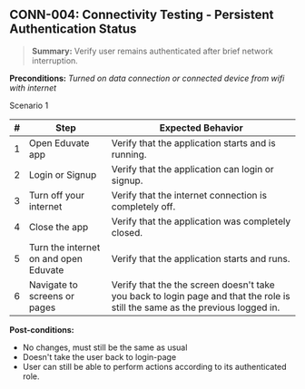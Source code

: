 ## **CONN-004:** Connectivity Testing - Persistent Authentication Status  

> **Summary:** Verify user remains authenticated after brief network interruption.  <br>


**Preconditions:** _Turned on data connection or connected device from wifi with internet_  

Scenario 1 

 | \# | Step | Expected Behavior | 
 |----|------|-------------------| 
 |  1 | Open Eduvate app     | Verify that the application starts and is running.   | 
 |  2 | Login or Signup      | Verify that the application can login or signup. |
 |  3 | Turn off your internet | Verify that the internet connection is completely off. |
 |  4 | Close the app  | Verify that the application was completely closed.  |  
 |  5 | Turn the internet on and open Eduvate    | Verify that the application starts and runs. |
 |  6 | Navigate to screens or pages  | Verify that the the screen doesn't take you back to login page and that the role is still the same as the previous logged in.


**Post-conditions:**  

 -  No changes, must still be the same as usual
 -  Doesn't take the user back to login-page
 -  User can still be able to perform actions according to its authenticated role.
